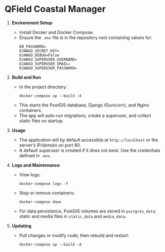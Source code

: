 # QField Coastal Manager

1. **Environment Setup**  
   - Install Docker and Docker Compose.
   - Ensure the `.env` file is in the repository root containing values for:
     ```
     DB_PASSWORD=
     DJANGO_SECRET_KEY=
     DJANGO_DEBUG=False
     DJANGO_SUPERUSER_USERNAME=
     DJANGO_SUPERUSER_EMAIL=
     DJANGO_SUPERUSER_PASSWORD=
     ```

2. **Build and Run**  
   - In the project directory:
     ```
     docker-compose up --build -d
     ```
   - This starts the PostGIS database, Django (Gunicorn), and Nginx containers.  
   - The app will auto-run migrations, create a superuser, and collect static files on startup.

3. **Usage**  
   - The application will by default accessible at `http://localhost` or the server’s IP/domain on port 80.
   - A default superuser is created if it does not exist. Use the credentials defined in `.env`.

4. **Logs and Maintenance**  
   - View logs:
     ```
     docker-compose logs -f
     ```
   - Stop or remove containers:
     ```
     docker-compose down
     ```
   - For data persistence, PostGIS volumes are stored in `postgres_data`; static and media files in `static_data` and `media_data`.

5. **Updating**  
   - Pull changes or modify code, then rebuild and restart:
     ```
     docker-compose up --build -d
     ```